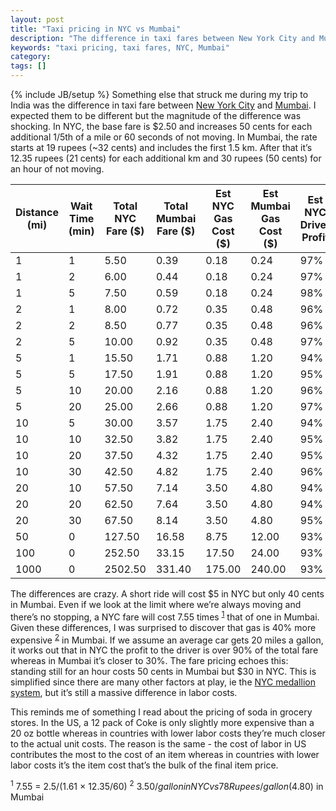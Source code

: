 ```yaml
---
layout: post
title: "Taxi pricing in NYC vs Mumbai"
description: "The difference in taxi fares between New York City and Mumbai is huge and highlights the difference in the cost of labor."
keywords: "taxi pricing, taxi fares, NYC, Mumbai"
category:
tags: []
---
```

{% include JB/setup %}
Something else that struck me during my trip to India was the difference in taxi fare between <a href="http://www.nyc.gov/html/tlc/html/passenger/taxicab_rate.shtml" target="_blank">New York City</a> and <a href="http://www.taxiautofare.com/taxi-fare-card/Mumbai-Taxi-fare" target="_blank">Mumbai</a>. I expected them to be different but the magnitude of the difference was shocking. In NYC, the base fare is $2.50 and increases 50 cents for each additional 1/5th of a mile or 60 seconds of not moving. In Mumbai, the rate starts at 19 rupees (~32 cents) and includes the first 1.5 km. After that it’s 12.35 rupees (21 cents) for each additional km and 30 rupees (50 cents) for an hour of not moving.

<table class="table"><thead><tr><th>Distance (mi)</th><th>Wait Time (min)</th><th>Total NYC Fare ($)</th><th>Total Mumbai Fare ($)</th><th>Est NYC Gas Cost ($)</th><th>Est Mumbai Gas Cost ($)</th><th>Est NYC Driver Profit</th><th>Est Mumbai Driver Profit</th></tr></thead><tbody><tr><td>1</td><td>1</td><td>5.50</td><td>0.39</td><td>0.18</td><td>0.24</td><td>97%</td><td>38%</td></tr><tr><td>1</td><td>2</td><td>6.00</td><td>0.44</td><td>0.18</td><td>0.24</td><td>97%</td><td>45%</td></tr><tr><td>1</td><td>5</td><td>7.50</td><td>0.59</td><td>0.18</td><td>0.24</td><td>98%</td><td>59%</td></tr><tr><td>2</td><td>1</td><td>8.00</td><td>0.72</td><td>0.35</td><td>0.48</td><td>96%</td><td>33%</td></tr><tr><td>2</td><td>2</td><td>8.50</td><td>0.77</td><td>0.35</td><td>0.48</td><td>96%</td><td>38%</td></tr><tr><td>2</td><td>5</td><td>10.00</td><td>0.92</td><td>0.35</td><td>0.48</td><td>97%</td><td>48%</td></tr><tr><td>5</td><td>1</td><td>15.50</td><td>1.71</td><td>0.88</td><td>1.20</td><td>94%</td><td>30%</td></tr><tr><td>5</td><td>5</td><td>17.50</td><td>1.91</td><td>0.88</td><td>1.20</td><td>95%</td><td>37%</td></tr><tr><td>5</td><td>10</td><td>20.00</td><td>2.16</td><td>0.88</td><td>1.20</td><td>96%</td><td>45%</td></tr><tr><td>5</td><td>20</td><td>25.00</td><td>2.66</td><td>0.88</td><td>1.20</td><td>97%</td><td>55%</td></tr><tr><td>10</td><td>5</td><td>30.00</td><td>3.57</td><td>1.75</td><td>2.40</td><td>94%</td><td>33%</td></tr><tr><td>10</td><td>10</td><td>32.50</td><td>3.82</td><td>1.75</td><td>2.40</td><td>95%</td><td>37%</td></tr><tr><td>10</td><td>20</td><td>37.50</td><td>4.32</td><td>1.75</td><td>2.40</td><td>95%</td><td>44%</td></tr><tr><td>10</td><td>30</td><td>42.50</td><td>4.82</td><td>1.75</td><td>2.40</td><td>96%</td><td>50%</td></tr><tr><td>20</td><td>10</td><td>57.50</td><td>7.14</td><td>3.50</td><td>4.80</td><td>94%</td><td>33%</td></tr><tr><td>20</td><td>20</td><td>62.50</td><td>7.64</td><td>3.50</td><td>4.80</td><td>94%</td><td>37%</td></tr><tr><td>20</td><td>30</td><td>67.50</td><td>8.14</td><td>3.50</td><td>4.80</td><td>95%</td><td>41%</td></tr><tr><td>50</td><td>0</td><td>127.50</td><td>16.58</td><td>8.75</td><td>12.00</td><td>93%</td><td>28%</td></tr><tr><td>100</td><td>0</td><td>252.50</td><td>33.15</td><td>17.50</td><td>24.00</td><td>93%</td><td>28%</td></tr><tr><td>1000</td><td>0</td><td>2502.50</td><td>331.40</td><td>175.00</td><td>240.00</td><td>93%</td><td>28%</td></tr></tbody></table>

The differences are crazy. A short ride will cost $5 in NYC but only 40 cents in Mumbai. Even if we look at the limit where we’re always moving and there’s no stopping, a NYC fare will cost 7.55 times <sup><a href="#footnote1">1</a></sup> that of one in Mumbai. Given these differences, I was surprised to discover that gas is 40% more expensive <sup><a href="#footnote2">2</a></sup> in Mumbai. If we assume an average car gets 20 miles a gallon, it works out that in NYC the profit to the driver is over 90% of the total fare whereas in Mumbai it’s closer to 30%. The fare pricing echoes this: standing still for an hour costs 50 cents in Mumbai but $30 in NYC. This is simplified since there are many other factors at play, ie the <a href="
http://en.wikipedia.org/wiki/Taxicabs_of_New_York_City#Medallions" target="_blank">NYC medallion system</a>, but it’s still a massive difference in labor costs.

This reminds me of something I read about the pricing of soda in grocery stores. In the US, a 12 pack of Coke is only slightly more expensive than a 20 oz bottle whereas in countries with lower labor costs they’re much closer to the actual unit costs. The reason is the same - the cost of labor in US contributes the most to the cost of an item whereas in countries with lower labor costs it’s the item cost that’s the bulk of the final item price.

<sup id="footnote1">1</sup> 7.55 = 2.5/(1.61 &times; 12.35/60)
<sup id="footnote2">2</sup> $3.50/gallon in NYC vs 78 Rupees/gallon ($4.80) in Mumbai
